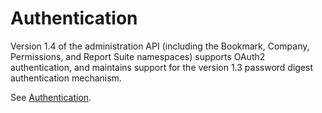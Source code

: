 # Authentication

Version 1.4 of the administration API \(including the Bookmark, Company, Permissions, and Report Suite namespaces\) supports OAuth2 authentication, and maintains support for the version 1.3 password digest authentication mechanism.

See [Authentication](https://github.com/Adobe-Experience-Cloud/analytics-1.4-apis/blob/master/docs/authentication/c_authentication.md).

